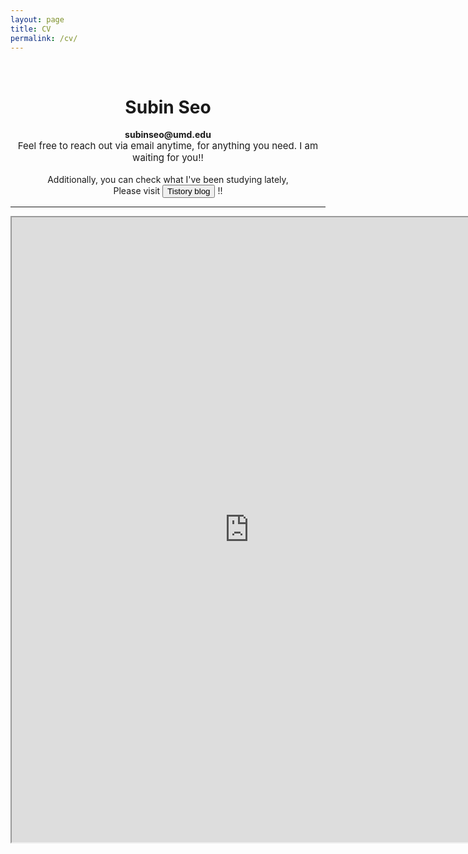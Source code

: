 ```yaml
---
layout: page
title: CV
permalink: /cv/
---
```

 
&nbsp;  

# <center> Subin Seo </center>  
  
<center> <strong>subinseo@umd.edu </strong> </center>

<div class="notice--pink">
   <span style="font-size: 15px; font: normal helvetica, font-family: sans-serif ;">
      <center> Feel free to reach out via email anytime, for anything you need. I am waiting for you!! </center>
   </span>
</div>

<br> 
<center> Additionally, you can check what I've been studying lately,  </center>
<center> Please visit <button type="button" onclick="window.open('https://ddubny.tistory.com/')" class="btn green mini" >Tistory blog</button> !! </center>
        

-----

<iframe src="https://drive.google.com/file/d/1qmL6nB3TgUvK0bFiO4VdWCliUjpXCGm1/preview" 
width="760" height="1000" type="application/pdf">
<iframe src="/assets/test.pdf#toolbar=0&navpanes=0&scrollbar=0"></iframe>

<br> <br> <br> <br> 